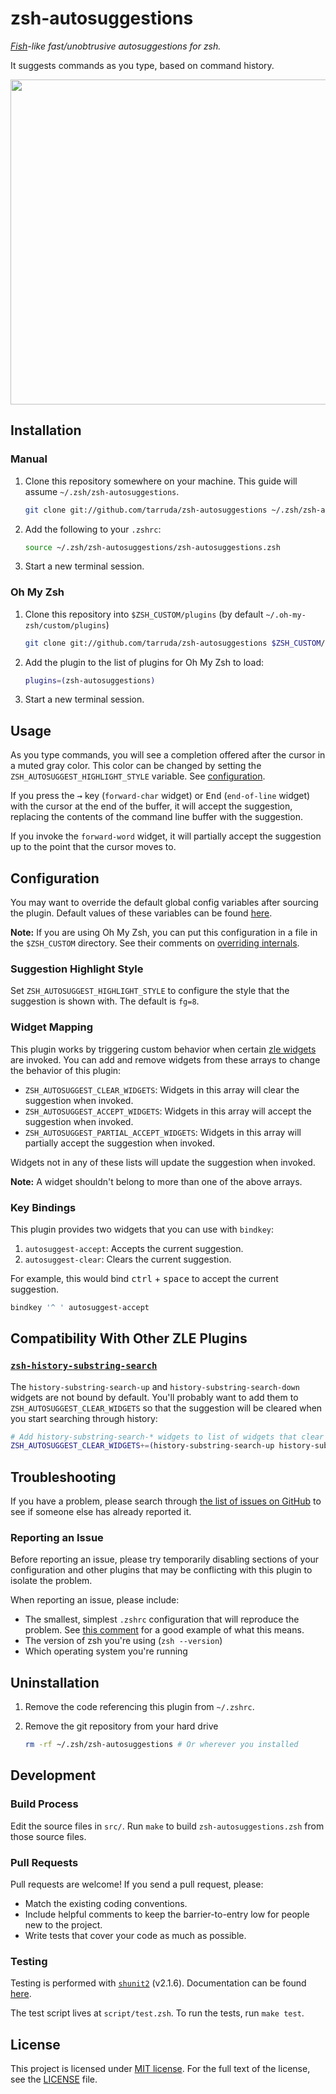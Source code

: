 # zsh-autosuggestions

_[Fish](http://fishshell.com/)-like fast/unobtrusive autosuggestions for zsh._

It suggests commands as you type, based on command history.

<a href="https://asciinema.org/a/36578" target="_blank"><img src="https://asciinema.org/a/36578.png" width="520"/></a>

## Installation

### Manual

1. Clone this repository somewhere on your machine. This guide will assume `~/.zsh/zsh-autosuggestions`.

    ```sh
    git clone git://github.com/tarruda/zsh-autosuggestions ~/.zsh/zsh-autosuggestions
    ```

2. Add the following to your `.zshrc`:

    ```sh
    source ~/.zsh/zsh-autosuggestions/zsh-autosuggestions.zsh
    ```

3. Start a new terminal session.


### Oh My Zsh

1. Clone this repository into `$ZSH_CUSTOM/plugins` (by default `~/.oh-my-zsh/custom/plugins`)

    ```sh
    git clone git://github.com/tarruda/zsh-autosuggestions $ZSH_CUSTOM/plugins/zsh-autosuggestions
    ```

2. Add the plugin to the list of plugins for Oh My Zsh to load:

    ```sh
    plugins=(zsh-autosuggestions)
    ```

3. Start a new terminal session.


## Usage

As you type commands, you will see a completion offered after the cursor in a muted gray color. This color can be changed by setting the `ZSH_AUTOSUGGEST_HIGHLIGHT_STYLE` variable. See [configuration](#configuration).

If you press the <kbd>→</kbd> key (`forward-char` widget) or <kbd>End</kbd> (`end-of-line` widget) with the cursor at the end of the buffer, it will accept the suggestion, replacing the contents of the command line buffer with the suggestion.

If you invoke the `forward-word` widget, it will partially accept the suggestion up to the point that the cursor moves to.


## Configuration

You may want to override the default global config variables after sourcing the plugin. Default values of these variables can be found [here](src/config.zsh).

**Note:** If you are using Oh My Zsh, you can put this configuration in a file in the `$ZSH_CUSTOM` directory. See their comments on [overriding internals](https://github.com/robbyrussell/oh-my-zsh/wiki/Customization#overriding-internals).


### Suggestion Highlight Style

Set `ZSH_AUTOSUGGEST_HIGHLIGHT_STYLE` to configure the style that the suggestion is shown with. The default is `fg=8`.


### Widget Mapping

This plugin works by triggering custom behavior when certain [zle widgets](http://zsh.sourceforge.net/Doc/Release/Zsh-Line-Editor.html#Zle-Widgets) are invoked. You can add and remove widgets from these arrays to change the behavior of this plugin:

- `ZSH_AUTOSUGGEST_CLEAR_WIDGETS`: Widgets in this array will clear the suggestion when invoked.
- `ZSH_AUTOSUGGEST_ACCEPT_WIDGETS`: Widgets in this array will accept the suggestion when invoked.
- `ZSH_AUTOSUGGEST_PARTIAL_ACCEPT_WIDGETS`: Widgets in this array will partially accept the suggestion when invoked.

Widgets not in any of these lists will update the suggestion when invoked.

**Note:** A widget shouldn't belong to more than one of the above arrays.


### Key Bindings

This plugin provides two widgets that you can use with `bindkey`:

1. `autosuggest-accept`: Accepts the current suggestion.
2. `autosuggest-clear`: Clears the current suggestion.

For example, this would bind <kbd>ctrl</kbd> + <kbd>space</kbd> to accept the current suggestion.

```sh
bindkey '^ ' autosuggest-accept
```


## Compatibility With Other ZLE Plugins

### [`zsh-history-substring-search`](https://github.com/zsh-users/zsh-history-substring-search)

The `history-substring-search-up` and `history-substring-search-down` widgets are not bound by default. You'll probably want to add them to `ZSH_AUTOSUGGEST_CLEAR_WIDGETS` so that the suggestion will be cleared when you start searching through history:

```sh
# Add history-substring-search-* widgets to list of widgets that clear the autosuggestion
ZSH_AUTOSUGGEST_CLEAR_WIDGETS+=(history-substring-search-up history-substring-search-down)
```


## Troubleshooting

If you have a problem, please search through [the list of issues on GitHub](https://github.com/tarruda/zsh-autosuggestions/issues) to see if someone else has already reported it.


### Reporting an Issue

Before reporting an issue, please try temporarily disabling sections of your configuration and other plugins that may be conflicting with this plugin to isolate the problem.

When reporting an issue, please include:

- The smallest, simplest `.zshrc` configuration that will reproduce the problem. See [this comment](https://github.com/tarruda/zsh-autosuggestions/issues/102#issuecomment-180944764) for a good example of what this means.
- The version of zsh you're using (`zsh --version`)
- Which operating system you're running


## Uninstallation

1. Remove the code referencing this plugin from `~/.zshrc`.

2. Remove the git repository from your hard drive

    ```sh
    rm -rf ~/.zsh/zsh-autosuggestions # Or wherever you installed
    ```


## Development

### Build Process

Edit the source files in `src/`. Run `make` to build `zsh-autosuggestions.zsh` from those source files.


### Pull Requests

Pull requests are welcome! If you send a pull request, please:

- Match the existing coding conventions.
- Include helpful comments to keep the barrier-to-entry low for people new to the project.
- Write tests that cover your code as much as possible.


### Testing

Testing is performed with [`shunit2`](https://github.com/kward/shunit2) (v2.1.6). Documentation can be found [here](http://shunit2.googlecode.com/svn/trunk/source/2.1/doc/shunit2.html).

The test script lives at `script/test.zsh`. To run the tests, run `make test`.


## License

This project is licensed under [MIT license](http://opensource.org/licenses/MIT).
For the full text of the license, see the [LICENSE](LICENSE) file.
